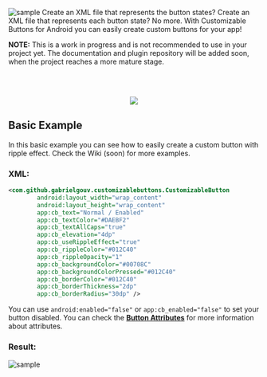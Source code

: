 ![sample](https://i.imgur.com/OJ2qtWT.png)
Create an XML file that represents the button states? Create an XML file that represents each button state? No more. With Customizable Buttons for Android you can easily create custom buttons for your app!

**NOTE:** This is a work in progress and is not recommended to use in your project yet. The documentation and plugin repository will be added soon, when the project reaches a more mature stage.

<br><br>


<p align="center">
  <img src="https://i.imgur.com/Ypw9tGn.gif">
</p>

## Basic Example

In this basic example you can see how to easily create a custom button with ripple effect. Check the Wiki (soon) for more examples.

### XML:
```XML
<com.github.gabrielgouv.customizablebuttons.CustomizableButton
        android:layout_width="wrap_content"
        android:layout_height="wrap_content"
        app:cb_text="Normal / Enabled"
        app:cb_textColor="#DAEBF2"
        app:cb_textAllCaps="true"
        app:cb_elevation="4dp"
        app:cb_useRippleEffect="true"
        app:cb_rippleColor="#012C40"
        app:cb_rippleOpacity="1"
        app:cb_backgroundColor="#00708C"
        app:cb_backgroundColorPressed="#012C40"
        app:cb_borderColor="#012C40"
        app:cb_borderThickness="2dp"
        app:cb_borderRadius="30dp" />
```

You can use `android:enabled="false"` or `app:cb_enabled="false"` to set your button disabled. You can check the [**Button Attributes**](https://github.com/GabrielGouv/Android-Customizable-Buttons/wiki/Button-Attributes) for more information about attributes.

### Result:
![sample](https://i.imgur.com/AgpE30d.gif)
